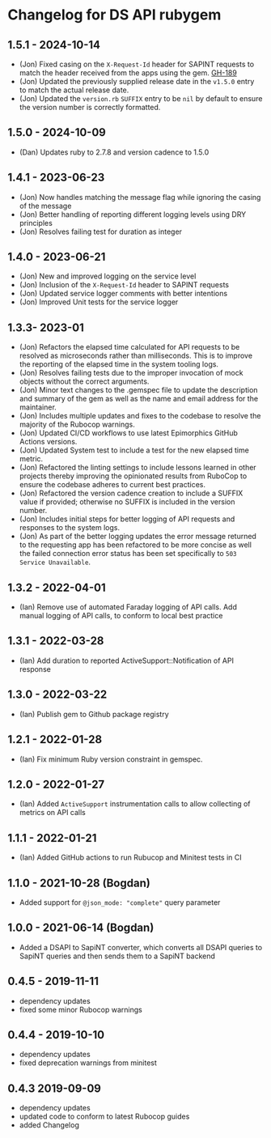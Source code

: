 # Changelog for DS API rubygem

## 1.5.1 - 2024-10-14

- (Jon) Fixed casing on the `X-Request-Id` header for SAPINT requests to match
  the header received from the apps using the gem.
  [GH-189](https://github.com/epimorphics/hmlr-ansible-deployment/issues/189)
- (Jon) Updated the previously supplied release date in the `v1.5.0` entry to
  match the actual release date.
- (Jon) Updated the `version.rb` `SUFFIX` entry to be `nil` by default to ensure
  the version number is correctly formatted.

## 1.5.0 - 2024-10-09

- (Dan) Updates ruby to 2.7.8 and version cadence to 1.5.0

## 1.4.1 - 2023-06-23

- (Jon) Now handles matching the message flag while ignoring the casing of the
  message
- (Jon) Better handling of reporting different logging levels using DRY
  principles
- (Jon) Resolves failing test for duration as integer

## 1.4.0 - 2023-06-21

- (Jon) New and improved logging on the service level
- (Jon) Inclusion of the `X-Request-Id` header to SAPINT requests
- (Jon) Updated service logger comments with better intentions
- (Jon) Improved Unit tests for the service logger

## 1.3.3- 2023-01

- (Jon) Refactors the elapsed time calculated for API requests to be resolved as
  microseconds rather than milliseconds. This is to improve the reporting of the
  elapsed time in the system tooling logs.
- (Jon) Resolves failing tests due to the improper invocation of mock objects
  without the correct arguments.
- (Jon) Minor text changes to the .gemspec file to update the description and
  summary of the gem as well as the name and email address for the maintainer.
- (Jon) Includes multiple updates and fixes to the codebase to resolve the
  majority of the Rubocop warnings.
- (Jon) Updated CI/CD workflows to use latest Epimorphics GitHub Actions
  versions.
- (Jon) Updated System test to include a test for the new elapsed time metric.
- (Jon) Refactored the linting settings to include lessons learned in other
  projects thereby improving the opinionated results from RuboCop to ensure the
  codebase adheres to current best practices.
- (Jon) Refactored the version cadence creation to include a SUFFIX value if
  provided; otherwise no SUFFIX is included in the version number.
- (Jon) Includes initial steps for better logging of API requests and responses
  to the system logs.
- (Jon) As part of the better logging updates the error message returned to the
  requesting app has been refactored to be more concise as well the failed
  connection error status has been set specifically to `503 Service
  Unavailable`.

## 1.3.2 - 2022-04-01

- (Ian) Remove use of automated Faraday logging of API calls. Add manual logging
  of API calls, to conform to local best practice

## 1.3.1 - 2022-03-28

- (Ian) Add duration to reported ActiveSupport::Notification of API response

## 1.3.0 - 2022-03-22

- (Ian) Publish gem to Github package registry

## 1.2.1 - 2022-01-28

- (Ian) Fix minimum Ruby version constraint in gemspec.

## 1.2.0 - 2022-01-27

- (Ian) Added `ActiveSupport` instrumentation calls to allow collecting of
  metrics on API calls

## 1.1.1 - 2022-01-21

- (Ian) Added GitHub actions to run Rubucop and Minitest tests in CI

## 1.1.0 - 2021-10-28 (Bogdan)

- Added support for `@json_mode: "complete"` query parameter

## 1.0.0 - 2021-06-14 (Bogdan)

- Added a DSAPI to SapiNT converter, which converts all DSAPI queries to SapiNT
  queries and then sends them to a SapiNT backend

## 0.4.5 - 2019-11-11

- dependency updates
- fixed some minor Rubocop warnings

## 0.4.4 - 2019-10-10

- dependency updates
- fixed deprecation warnings from minitest

## 0.4.3 2019-09-09

- dependency updates
- updated code to conform to latest Rubocop guides
- added Changelog
